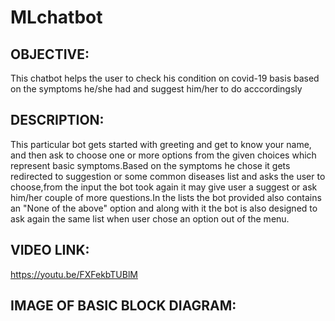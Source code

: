 # MLchatbot
## OBJECTIVE:
This chatbot helps the user to check his condition on covid-19 basis based on the symptoms he/she had and suggest him/her to do acccordingsly
## DESCRIPTION:
This particular bot gets started with greeting and get to know your name, and then ask to choose one or more options from the given choices which represent basic symptoms.Based on the symptoms he chose it gets redirected to suggestion or some common diseases list and asks the user to choose,from the input the bot took again it may give user a suggest or ask him/her couple of more questions.In the lists the bot provided also contains an "None of the above" option and along with it the bot is also designed to ask again the same list when user chose an option out of the menu.
## VIDEO LINK:
https://youtu.be/FXFekbTUBlM
## IMAGE OF BASIC BLOCK DIAGRAM:
